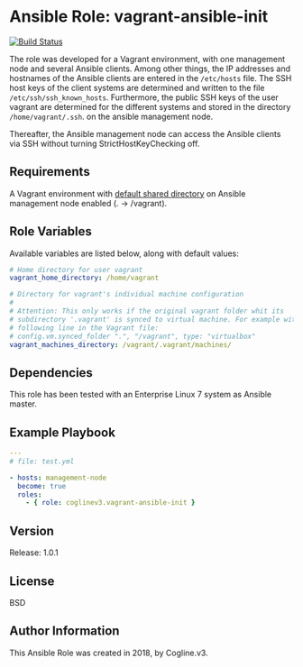 # Ansible Role: vagrant-ansible-init

[![Build Status](https://travis-ci.org/coglinev3/vagrant-ansible-init.svg?branch=master)](https://travis-ci.org/coglinev3/vagrant-ansible-init)

The role was developed for a Vagrant environment, with one management node and several Ansible clients. Among other things, the IP addresses and hostnames of the Ansible clients are entered in the `/etc/hosts` file. The SSH host keys of the client systems are determined and written to the file `/etc/ssh/ssh_known_hosts`. Furthermore, the public SSH keys of the user vagrant are determined for the different systems and stored in the directory `/home/vagrant/.ssh`. on the ansible management node.

Thereafter, the Ansible management node can access the Ansible clients via SSH without turning StrictHostKeyChecking off.

## Requirements

A Vagrant environment with [default shared directory](https://www.vagrantup.com/docs/provisioning/ansible_local.html) on Ansible management node enabled (. → /vagrant).

## Role Variables

Available variables are listed below, along with default values:

```yml
# Home directory for user vagrant
vagrant_home_directory: /home/vagrant

# Directory for vagrant's individual machine configuration
#
# Attention: This only works if the original vagrant folder whit its
# subdirectory '.vagrant' is synced to virtual machine. For example with the
# following line in the Vagrant file:
# config.vm.synced_folder ".", "/vagrant", type: "virtualbox" 
vagrant_machines_directory: /vagrant/.vagrant/machines/
```

## Dependencies

This role has been tested with an Enterprise Linux 7 system as Ansible master.

## Example Playbook

```yml
---
# file: test.yml

- hosts: management-node
  become: true
  roles:
    - { role: coglinev3.vagrant-ansible-init }

```

## Version

Release: 1.0.1

## License

BSD

## Author Information

This Ansible Role was created in 2018, by Cogline.v3.
